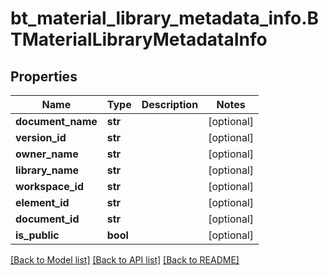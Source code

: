 # bt_material_library_metadata_info.BTMaterialLibraryMetadataInfo

## Properties
Name | Type | Description | Notes
------------ | ------------- | ------------- | -------------
**document_name** | **str** |  | [optional] 
**version_id** | **str** |  | [optional] 
**owner_name** | **str** |  | [optional] 
**library_name** | **str** |  | [optional] 
**workspace_id** | **str** |  | [optional] 
**element_id** | **str** |  | [optional] 
**document_id** | **str** |  | [optional] 
**is_public** | **bool** |  | [optional] 

[[Back to Model list]](../README.md#documentation-for-models) [[Back to API list]](../README.md#documentation-for-api-endpoints) [[Back to README]](../README.md)


